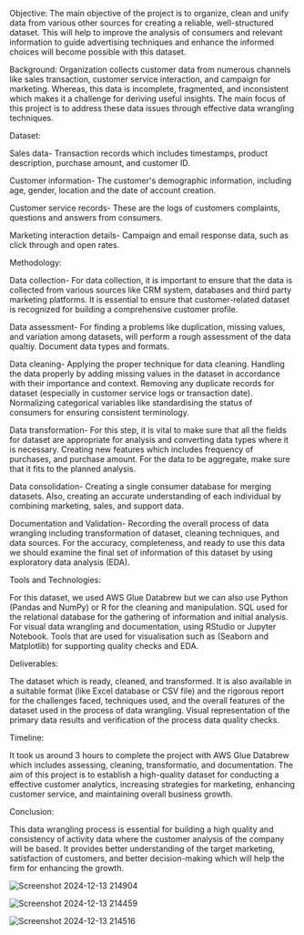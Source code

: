 Objective:
The main objective of the project is to organize, clean and unify data from various other sources for creating a reliable, well-structured dataset. This will help to improve the analysis of consumers and relevant information to guide advertising techniques and enhance the informed choices will become possible with this dataset. 

Background:
Organization collects customer data from numerous channels like sales transaction, customer service interaction, and campaign for marketing. Whereas, this data is incomplete, fragmented, and inconsistent which makes it a challenge for deriving useful insights. The main focus of this project is to address these data issues through effective data wrangling techniques.

Dataset:

Sales data- Transaction records which includes timestamps, product description, purchase amount, and customer ID.

Customer information- The customer's demographic information, including age, gender, location and the date of account creation. 

Customer service records- These are the logs of customers complaints, questions and answers from consumers.

Marketing interaction details- Campaign and email response data, such as click through and open rates. 

Methodology:

Data collection- For data collection, it is important to ensure that the data is collected from various sources like CRM system, databases and third party marketing platforms. It is essential to ensure that customer-related dataset is recognized for building a comprehensive customer profile. 

Data assessment- For finding a problems like duplication, missing values, and variation among datasets, will perform a rough assessment of the data qualtiy. Document data types and formats. 

Data cleaning- Applying the proper technique for data cleaning. Handling the data properly by adding missing values in the dataset in accordance with their importance and context. Removing any duplicate records for dataset (especially in customer service logs or transaction date). Normalizing categorical variables like standardising the status of consumers for ensuring consistent terminology.

Data transformation- For this step, it is vital to make sure that all the fields for dataset are appropriate for analysis and converting data types where it is necessary. Creating new features which includes frequency of purchases, and purchase amount. For the data to be aggregate, make sure that it fits to the planned analysis.

Data consolidation- Creating a single consumer database for merging datasets. Also, creating an accurate understanding of each individual by combining marketing, sales, and support data.

Documentation and Validation- Recording the overall process of data wrangling including transformation of dataset, cleaning techniques, and data sources. For the accuracy, completeness, and ready to use this data we should examine the final set of information of this dataset by using exploratory data analysis (EDA).

Tools and Technologies:

For this dataset, we used AWS Glue Databrew but we can also use Python (Pandas and NumPy) or R for the cleaning and manipulation. SQL used for the relational database for the gathering of information and initial analysis. For visual data wrangling and documentation, using RStudio or Jupyter Notebook. Tools that are used for visualisation such as (Seaborn and Matplotlib) for supporting quality checks and EDA. 

Deliverables:

The dataset which is ready, cleaned, and transformed. It is also available in a suitable format (like Excel database or CSV file) and the rigorous report for the challenges faced, techniques used, and the overall features of the dataset used in the process of data wrangling. Visual representation of the primary data results and verification of the process data quality checks.

Timeline:

It took us around 3 hours to complete the project with AWS Glue Databrew which includes assessing, cleaning, transformatio, and documentation. The aim of this project is to establish a high-quality dataset for conducting a effective customer analytics, increasing strategies for marketing, enhancing customer service, and maintaining overall business growth. 

Conclusion:

This data wrangling process is essential for building a high quality and consistency of activity data where the customer analysis of the company will be based. It provides better understanding of the target marketing, satisfaction of customers, and better decision-making which will help the firm for enhancing the growth. 


![Screenshot 2024-12-13 214904](https://github.com/user-attachments/assets/6e3a91cd-57b2-4441-999c-138a6a9ab864)

![Screenshot 2024-12-13 214459](https://github.com/user-attachments/assets/ba809a29-48fb-4646-b7fa-028e4b3b0e9d)

![Screenshot 2024-12-13 214516](https://github.com/user-attachments/assets/dc3dd15f-85ae-40b1-a254-8c1154600c5a)



